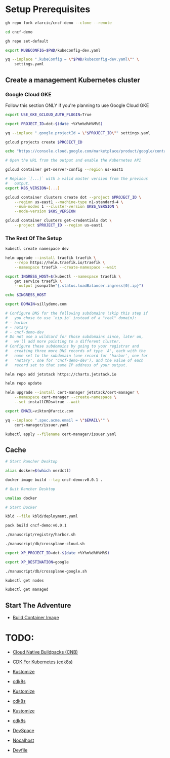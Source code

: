 # Setup Prerequisites

```bash
gh repo fork vfarcic/cncf-demo --clone --remote

cd cncf-demo

gh repo set-default

export KUBECONFIG=$PWD/kubeconfig-dev.yaml

yq --inplace ".kubeConfig = \"$PWD/kubeconfig-dev.yaml\"" \
    settings.yaml
```

## Create a management Kubernetes cluster

### Google Cloud GKE

Follow this section ONLY if you're planning to use Google Cloud GKE

```bash
export USE_GKE_GCLOUD_AUTH_PLUGIN=True

export PROJECT_ID=dot-$(date +%Y%m%d%H%M%S)

yq --inplace ".google.projectId = \"$PROJECT_ID\"" settings.yaml

gcloud projects create $PROJECT_ID

echo "https://console.cloud.google.com/marketplace/product/google/container.googleapis.com?project=$PROJECT_ID"

# Open the URL from the output and enable the Kubernetes API

gcloud container get-server-config --region us-east1

# Replace `[...]` with a valid master version from the previous
#   output.
export K8S_VERSION=[...]

gcloud container clusters create dot --project $PROJECT_ID \
    --region us-east1 --machine-type n1-standard-4 \
    --num-nodes 1 --cluster-version $K8S_VERSION \
    --node-version $K8S_VERSION

gcloud container clusters get-credentials dot \
    --project $PROJECT_ID --region us-east1
```

### The Rest Of The Setup

```bash
kubectl create namespace dev

helm upgrade --install traefik traefik \
    --repo https://helm.traefik.io/traefik \
    --namespace traefik --create-namespace --wait

export INGRESS_HOST=$(kubectl --namespace traefik \
    get service traefik \
    --output jsonpath="{.status.loadBalancer.ingress[0].ip}")

echo $INGRESS_HOST

export DOMAIN=sillydemo.com

# Configure DNS for the following subdomains (skip this step if
#   you chose to use `nip.io` instead of a "real" domain):
# - harbor
# - notary
# - cncf-demo-dev
# Do not use a wildcard for those subdomains since, later on,
#   we'll add more pointing to a different cluster.
# Configure these subdomains by going to your registrar and
#   creating three more DNS records of type 'A', each with the
#   name set to the subdomain (one record for 'harbor', one for
#   'notary', one for 'cncf-demo-dev'), and the value of each
#   record set to that same IP address of your output.

helm repo add jetstack https://charts.jetstack.io

helm repo update

helm upgrade --install cert-manager jetstack/cert-manager \
    --namespace cert-manager --create-namespace \
    --set installCRDs=true --wait

export EMAIL=viktor@farcic.com

yq --inplace ".spec.acme.email = \"$EMAIL\"" \
    cert-manager/issuer.yaml

kubectl apply --filename cert-manager/issuer.yaml
```

## Cache

```bash
# Start Rancher Desktop

alias docker=$(which nerdctl)

docker image build --tag cncf-demo:v0.0.1 .

# Quit Rancher Desktop

unalias docker

# Start Docker

kbld --file kbld/deployment.yaml

pack build cncf-demo:v0.0.1

./manuscript/registry/harbor.sh

./manuscript/db/crossplane-cloud.sh

export XP_PROJECT_ID=dot-$(date +%Y%m%d%H%M%S)

export XP_DESTINATION=google

./manuscript/db/crossplane-google.sh

kubectl get nodes

kubectl get managed
```

## Start The Adventure

* [Build Container Image](../build-container-image/README.md)

# TODO:

* [Cloud Native Buildpacks (CNB)](buildpacks.md)

* [CDK For Kubernetes (cdk8s)](cdk8s.md)

* [Kustomize](cert-manager-kustomize.md)
* [cdk8s](cert-manager-cdk8s.md)

* [Kustomize](crossplane-kustomize.md)
* [cdk8s](crossplane-cdk8s.md)

* [Kustomize](schemahero-kustomize.md)
* [cdk8s](schemahero-cdk8s.md)

* [DevSpace](devspace.md)
* [Nocalhost](nocalhost.md)
* [Devfile](devfile.md)